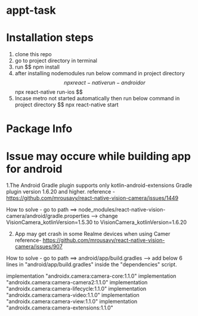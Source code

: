 # appt-task

# Installation steps

1. clone this repo
2. go to project directory in terminal
3. run $$ npm install
4. after installing nodemodules run below command in project directory
   $$
   npx react-native run-android
   or
   $$ npx react-native run-ios
   $$
5. Incase metro not started automatically then run below command in project directory
   $$ npx react-native start

# Package Info

# Issue may occure while building app for android

1.The Android Gradle plugin supports only kotlin-android-extensions Gradle plugin version 1.6.20 and higher.
reference -https://github.com/mrousavy/react-native-vision-camera/issues/1449

How to solve - go to path
==> node_modules/react-native-vision-camera/android/gradle.properties
--> change VisionCamera_kotlinVersion=1.5.30 to VisionCamera_kotlinVersion=1.6.20

2. App may get crash in some Realme devices when using Camer
   reference- https://github.com/mrousavy/react-native-vision-camera/issues/907

How to solve - go to path
==> android/app/build.gradles
--> add below 6 lines in "android/app/build.gradles" inside the "dependencies" script.

implementation "androidx.camera:camera-core:1.1.0"
implementation "androidx.camera:camera-camera2:1.1.0"
implementation "androidx.camera:camera-lifecycle:1.1.0"
implementation "androidx.camera:camera-video:1.1.0"
implementation "androidx.camera:camera-view:1.1.0"
implementation "androidx.camera:camera-extensions:1.1.0"
